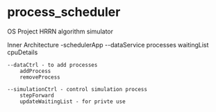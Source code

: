 # process_scheduler
OS Project
HRRN algorithm simulator


Inner Architecture
-schedulerApp
	--dataService
		processes
		waitingList
		cpuDetails

	--dataCtrl - to add processes
		addProcess
		removeProcess

	--simulationCtrl - control simulation process
		stepForward
		updateWaitingList - for privte use

